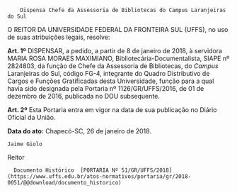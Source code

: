         Dispensa Chefe da Assessoria de Bibliotecas do Campus Laranjeiras do Sul  

O REITOR DA UNIVERSIDADE FEDERAL DA FRONTEIRA SUL (UFFS), no uso de suas atribuições legais, resolve:

  

 **Art. 1º** DISPENSAR, a pedido, a partir de 8 de janeiro de 2018, à servidora MARIA ROSA MORAES MAXIMIANO, Bibliotecária-Documentalista, SIAPE nº 2824803, da função de Chefe da Assessoria de Bibliotecas, do *Campus* Laranjeiras do Sul, código FG-4, integrante do Quadro Distributivo de Cargos e Funções Gratificadas desta Universidade, função para a qual havia sido designada pela Portaria nº 1126/GR/UFFS/2016, de 01 de dezembro de 2016, publicada no DOU subsequente.

  

 **Art. 2º** Esta Portaria entra em vigor na data de sua publicação no Diário Oficial da União.

   **Data do ato:** Chapecó-SC, 26 de janeiro de 2018.   
 

    Jaime Giolo   
 Reitor 

      Documento Histórico  [PORTARIA Nº 51/GR/UFFS/2018](https://www.uffs.edu.br/atos-normativos/portaria/gr/2018-0051/@@download/documento_historico)     
      